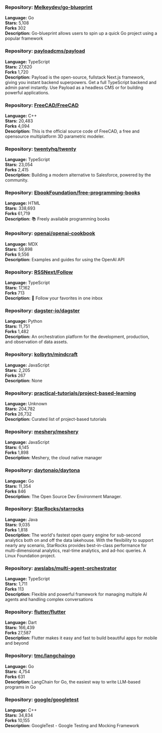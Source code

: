 ### **Repository:** [Melkeydev/go-blueprint](https://github.com/Melkeydev/go-blueprint)  

**Language:** Go  
**Stars:** 5,108  
**Forks** 302  
**Description:** Go-blueprint allows users to spin up a quick Go project using a popular framework  

### **Repository:** [payloadcms/payload](https://github.com/payloadcms/payload)  

**Language:** TypeScript  
**Stars:** 27,620  
**Forks** 1,720  
**Description:** Payload is the open-source, fullstack Next.js framework, giving you instant backend superpowers. Get a full TypeScript backend and admin panel instantly. Use Payload as a headless CMS or for building powerful applications.  

### **Repository:** [FreeCAD/FreeCAD](https://github.com/FreeCAD/FreeCAD)  

**Language:** C++  
**Stars:** 20,483  
**Forks** 4,094  
**Description:** This is the official source code of FreeCAD, a free and opensource multiplatform 3D parametric modeler.  

### **Repository:** [twentyhq/twenty](https://github.com/twentyhq/twenty)  

**Language:** TypeScript  
**Stars:** 23,054  
**Forks** 2,415  
**Description:** Building a modern alternative to Salesforce, powered by the community.  

### **Repository:** [EbookFoundation/free-programming-books](https://github.com/EbookFoundation/free-programming-books)  

**Language:** HTML  
**Stars:** 338,693  
**Forks** 61,719  
**Description:** 📚 Freely available programming books  

### **Repository:** [openai/openai-cookbook](https://github.com/openai/openai-cookbook)  

**Language:** MDX  
**Stars:** 59,898  
**Forks** 9,556  
**Description:** Examples and guides for using the OpenAI API  

### **Repository:** [RSSNext/Follow](https://github.com/RSSNext/Follow)  

**Language:** TypeScript  
**Stars:** 17,162  
**Forks** 713  
**Description:** 🧡 Follow your favorites in one inbox  

### **Repository:** [dagster-io/dagster](https://github.com/dagster-io/dagster)  

**Language:** Python  
**Stars:** 11,751  
**Forks** 1,482  
**Description:** An orchestration platform for the development, production, and observation of data assets.  

### **Repository:** [kolbytn/mindcraft](https://github.com/kolbytn/mindcraft)  

**Language:** JavaScript  
**Stars:** 2,205  
**Forks** 267  
**Description:** None  

### **Repository:** [practical-tutorials/project-based-learning](https://github.com/practical-tutorials/project-based-learning)  

**Language:** Unknown  
**Stars:** 204,782  
**Forks** 26,732  
**Description:** Curated list of project-based tutorials  

### **Repository:** [meshery/meshery](https://github.com/meshery/meshery)  

**Language:** JavaScript  
**Stars:** 6,145  
**Forks** 1,898  
**Description:** Meshery, the cloud native manager  

### **Repository:** [daytonaio/daytona](https://github.com/daytonaio/daytona)  

**Language:** Go  
**Stars:** 11,354  
**Forks** 846  
**Description:** The Open Source Dev Environment Manager.  

### **Repository:** [StarRocks/starrocks](https://github.com/StarRocks/starrocks)  

**Language:** Java  
**Stars:** 9,035  
**Forks** 1,818  
**Description:** The world's fastest open query engine for sub-second analytics both on and off the data lakehouse. With the flexibility to support nearly any scenario, StarRocks provides best-in-class performance for multi-dimensional analytics, real-time analytics, and ad-hoc queries. A Linux Foundation project.  

### **Repository:** [awslabs/multi-agent-orchestrator](https://github.com/awslabs/multi-agent-orchestrator)  

**Language:** TypeScript  
**Stars:** 1,711  
**Forks** 113  
**Description:** Flexible and powerful framework for managing multiple AI agents and handling complex conversations  

### **Repository:** [flutter/flutter](https://github.com/flutter/flutter)  

**Language:** Dart  
**Stars:** 166,439  
**Forks** 27,587  
**Description:** Flutter makes it easy and fast to build beautiful apps for mobile and beyond  

### **Repository:** [tmc/langchaingo](https://github.com/tmc/langchaingo)  

**Language:** Go  
**Stars:** 4,754  
**Forks** 631  
**Description:** LangChain for Go, the easiest way to write LLM-based programs in Go  

### **Repository:** [google/googletest](https://github.com/google/googletest)  

**Language:** C++  
**Stars:** 34,834  
**Forks** 10,155  
**Description:** GoogleTest - Google Testing and Mocking Framework  

